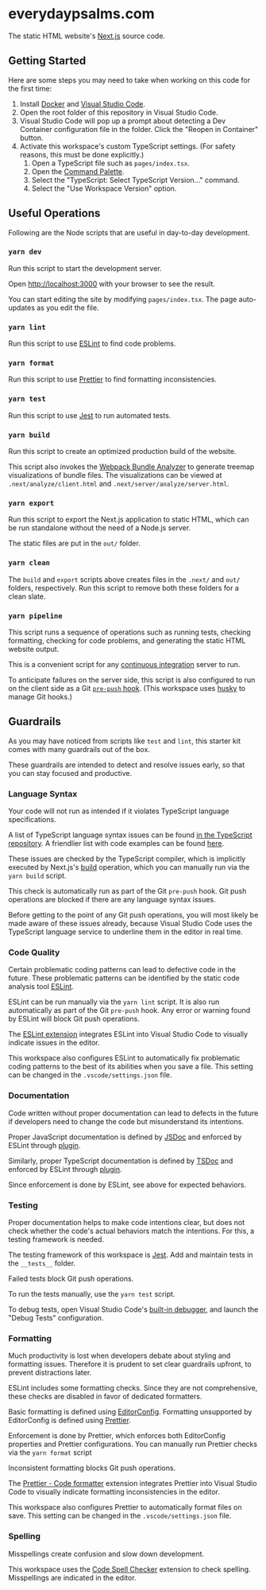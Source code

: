 # everydaypsalms.com

The static HTML website's [Next.js](https://nextjs.org/) source code.

## Getting Started

Here are some steps you may need to take when working on this code for the first time:

1. Install [Docker](https://www.docker.com/products/docker-desktop) and [Visual Studio Code](https://code.visualstudio.com/Download).
1. Open the root folder of this repository in Visual Studio Code.
1. Visual Studio Code will pop up a prompt about detecting a Dev Container configuration file in the folder. Click the "Reopen in Container" button.
1. Activate this workspace's custom TypeScript settings. (For safety reasons, this must be done explicitly.)
   1. Open a TypeScript file such as `pages/index.tsx`.
   1. Open the [Command Palette](https://code.visualstudio.com/docs/getstarted/userinterface#_command-palette).
   1. Select the "TypeScript: Select TypeScript Version..." command.
   1. Select the "Use Workspace Version" option.

## Useful Operations

Following are the Node scripts that are useful in day-to-day development.

### `yarn dev`

Run this script to start the development server.

Open [http://localhost:3000](http://localhost:3000) with your browser to see the result.

You can start editing the site by modifying `pages/index.tsx`. The page auto-updates as you edit the file.

### `yarn lint`

Run this script to use [ESLint](https://eslint.org/) to find code problems.

### `yarn format`

Run this script to use [Prettier](https://prettier.io/) to find formatting inconsistencies.

### `yarn test`

Run this script to use [Jest](https://jestjs.io/) to run automated tests.

### `yarn build`

Run this script to create an optimized production build of the website.

This script also invokes the [Webpack Bundle Analyzer](https://github.com/webpack-contrib/webpack-bundle-analyzer) to generate treemap visualizations of bundle files. The visualizations can be viewed at `.next/analyze/client.html` and `.next/server/analyze/server.html`.

### `yarn export`

Run this script to export the Next.js application to static HTML, which can be run standalone without the need of a Node.js server.

The static files are put in the `out/` folder.

### `yarn clean`

The `build` and `export` scripts above creates files in the `.next/` and `out/` folders, respectively. Run this script to remove both these folders for a clean slate.

### `yarn pipeline`

This script runs a sequence of operations such as running tests, checking formatting, checking for code problems, and generating the static HTML website output.

This is a convenient script for any [continuous integration](https://en.wikipedia.org/wiki/Continuous_integration) server to run.

To anticipate failures on the server side, this script is also configured to run on the client side as a Git [`pre-push` hook](https://git-scm.com/docs/githooks#_pre_push). (This workspace uses [husky](https://typicode.github.io/husky/) to manage Git hooks.)

## Guardrails

As you may have noticed from scripts like `test` and `lint`, this starter kit comes with many guardrails out of the box.

These guardrails are intended to detect and resolve issues early, so that you can stay focused and productive.

### Language Syntax

Your code will not run as intended if it violates TypeScript language specifications.

A list of TypeScript language syntax issues can be found [in the TypeScript repository](https://github.com/microsoft/TypeScript/blob/main/src/compiler/diagnosticMessages.json). A friendlier list with code examples can be found [here](https://typescript.tv/error-ts/).

These issues are checked by the TypeScript compiler, which is implicitly executed by Next.js's [build](https://nextjs.org/docs/api-reference/cli#build) operation, which you can manually run via the `yarn build` script.

This check is automatically run as part of the Git `pre-push` hook. Git push operations are blocked if there are any language syntax issues.

Before getting to the point of any Git push operations, you will most likely be made aware of these issues already, because Visual Studio Code uses the TypeScript language service to underline them in the editor in real time.

### Code Quality

Certain problematic coding patterns can lead to defective code in the future. These problematic patterns can be identified by the static code analysis tool [ESLint](https://eslint.org/).

ESLint can be run manually via the `yarn lint` script. It is also run automatically as part of the Git `pre-push` hook. Any error or warning found by ESLint will block Git push operations.

The [ESLint extension](https://marketplace.visualstudio.com/items?itemName=dbaeumer.vscode-eslint) integrates ESLint into Visual Studio Code to visually indicate issues in the editor.

This workspace also configures ESLint to automatically fix problematic coding patterns to the best of its abilities when you save a file. This setting can be changed in the `.vscode/settings.json` file.

### Documentation

Code written without proper documentation can lead to defects in the future if developers need to change the code but misunderstand its intentions.

Proper JavaScript documentation is defined by [JSDoc](https://jsdoc.app/) and enforced by ESLint through [plugin](https://github.com/gajus/eslint-plugin-jsdoc).

Similarly, proper TypeScript documentation is defined by [TSDoc](https://tsdoc.org/) and enforced by ESLint through [plugin](https://tsdoc.org/pages/packages/eslint-plugin-tsdoc/).

Since enforcement is done by ESLint, see above for expected behaviors.

### Testing

Proper documentation helps to make code intentions clear, but does not check whether the code's actual behaviors match the intentions. For this, a testing framework is needed.

The testing framework of this workspace is [Jest](https://jestjs.io/). Add and maintain tests in the `__tests__` folder.

Failed tests block Git push operations.

To run the tests manually, use the `yarn test` script.

To debug tests, open Visual Studio Code's [built-in debugger](https://code.visualstudio.com/Docs/editor/debugging), and launch the "Debug Tests" configuration.

### Formatting

Much productivity is lost when developers debate about styling and formatting issues. Therefore it is prudent to set clear guardrails upfront, to prevent distractions later.

ESLint includes some formatting checks. Since they are not comprehensive, these checks are disabled in favor of dedicated formatters.

Basic formatting is defined using [EditorConfig](https://editorconfig.org/). Formatting unsupported by EditorConfig is defined using [Prettier](https://prettier.io/).

Enforcement is done by Prettier, which enforces both EditorConfig properties and Prettier configurations. You can manually run Prettier checks via the `yarn format` script

Inconsistent formatting blocks Git push operations.

The [Prettier - Code formatter](https://marketplace.visualstudio.com/items?itemName=esbenp.prettier-vscode) extension integrates Prettier into Visual Studio Code to visually indicate formatting inconsistencies in the editor.

This workspace also configures Prettier to automatically format files on save. This setting can be changed in the `.vscode/settings.json` file.

### Spelling

Misspellings create confusion and slow down development.

This workspace uses the [Code Spell Checker](https://marketplace.visualstudio.com/items?itemName=streetsidesoftware.code-spell-checker) extension to check spelling. Misspellings are indicated in the editor.
